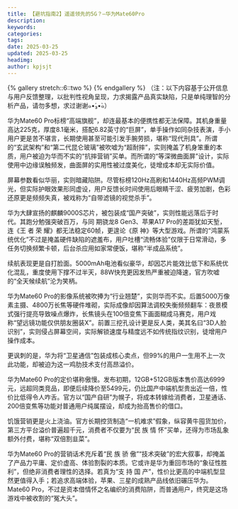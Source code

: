 ```yaml
---
title: 【避坑指南2】遥遥领先的5G？—华为Mate60Pro
description: 
keywords: 
categories: 
tags: 
date: 2025-03-25
updated: 2025-03-25
headimg: 
author: kpjsjt
---
```


{% gallery stretch::6::two %}
{% endgallery %}
（注：以下内容基于公开信息与用户反馈整理，以批判性视角呈现，力求揭露产品真实缺陷，只是单纯理智的分析产品，请勿多想，求过谢谢๑•́₃•̀๑）  

华为Mate60 Pro标榜“高端旗舰”，却连最基本的便携性都无法保障。其机身重量高达225克，厚度8.1毫米，搭配6.82英寸的“巨屏”，单手操作如同杂技表演，手小用户更是苦不堪言，长期使用甚至可能引发手腕劳损，堪称“现代刑具”。所谓的“玄武架构”和“第二代昆仑玻璃”被吹嘘为“超耐摔”，实则掩盖了机身笨重的本质，用户被迫为华而不实的“抗摔营销”买单。而所谓的“等深微曲面屏”设计，实际使用中边缘误触频发，曲面屏的实用性被过度美化，徒增成本却无实际价值。  

屏幕参数看似华丽，实则暗藏陷阱。尽管标榜120Hz高刷和1440Hz高频PWM调光，但实际护眼效果形同虚设，用户反馈长时间使用后眼睛干涩、疲劳加剧，色彩还原更是频频失真，被戏称为“自带滤镜的视觉杀手”。  
 
华为大肆宣扬的麒麟9000S芯片，被包装成“国产突破”，实则性能远落后于时代。其跑分勉强突破百万，与同 期骁龙8 Gen3、苹果A17 Pro的差距犹如天堑，连《王 者 荣 耀》都无法稳定60帧，更遑论《原 神》等大型游戏。所谓的“鸿蒙系统优化”不过是掩盖硬件缺陷的遮羞布，用户吐槽“流畅体验”仅限于日常滑动，多任务切换频繁卡顿，后台杀应用如家常便饭，堪称“半成品系统”。  

续航表现更是自打脸面。5000mAh电池看似豪华，却因芯片能效比低下和系统优化混乱，重度使用下撑不过半天，88W快充更因发热严重被迫降速，官方吹嘘的“全天候续航”沦为笑柄。  

华为Mate60 Pro的影像系统被吹捧为“行业翘楚”，实则华而不实。后置5000万像素主摄、4800万长焦等硬件堆砌，实际成像却因算法调校失衡频频翻车：夜景模式强行提亮导致噪点爆炸，长焦镜头在100倍变焦下画面糊成马赛克，用户戏称“望远镜功能仅供朋友圈装X”。前置三挖孔设计更是反人类，美其名曰“3D人脸识别”，实则侵占屏幕空间，实际解锁速度与精度远不如传统指纹识别，徒增用户操作成本。  

更讽刺的是，华为将“卫星通信”包装成核心卖点，但99%的用户一生用不上一次此功能，却被迫为这一鸡肋技术支付高昂溢价。  

华为Mate60 Pro的定价堪称傲慢。发布初期，12GB+512GB版本售价高达6999元，远超同类竞品，即便后续降价至5499元，仍比国产中端机型贵出近一倍，性价比低得令人咋舌。官方以“国产自研”为幌子，将成本转嫁给消费者，卫星通话、200倍变焦等功能对普通用户纯属摆设，却成为抬高售价的借口。  

饥饿营销更是火上浇油。官方长期控货制造“一机难求”假象，纵容黄牛囤货加价，第三方平台溢价普遍超千元，消费者不仅要为“民 族 情 怀”买单，还得为市场乱象额外付费，堪称“双倍割韭菜”。    

华为Mate60 Pro的营销话术充斥着“民  族  骄  傲”“技术突破”的宏大叙事，却掩盖了产品力平庸、定价虚高、体验割裂的本质。它或许是华为重回市场的“象征性胜利”，但绝非消费者理性的选择。若真为“支  持  国    产”，性价比更高的中端机型显然更值得入手；若追求高端体验，苹果、三星的成熟产品线依旧碾压华为。Mate60 Pro，不过是资本借情怀之名编织的消费陷阱，而普通用户，终究是这场游戏中被收割的“冤大头”。
